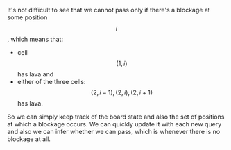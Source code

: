 It's not difficult to see that we cannot pass only if there's a blockage at some position $$i$$, which means that:

- cell $$(1, i)$$ has lava and
- either of the three cells: $$(2, i-1), (2, i), (2, i+1)$$ has lava.

So we can simply keep track of the board state and also the set of positions at which a blockage occurs.  We can quickly update it with each new query and also we can infer whether we can pass, which is whenever there is no blockage at all.
